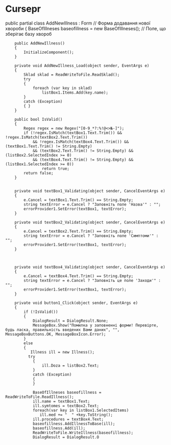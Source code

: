 # Cursepr
 public partial class AddNewIllness : Form   // Форма додавання нової хвороби
    {
        BaseOfIllneses baseofillness = new BaseOfIllneses(); // Поле, що зберігає базу хвороб

        public AddNewIllness()
        {
            InitializeComponent();
        }

        private void AddNewIllness_Load(object sender, EventArgs e) 
        {
            Sklad sklad = ReadWriteToFile.ReadSklad();
            try
            {
                foreach (var key in sklad)
                    listBox1.Items.Add(key.name);
            }
            catch (Exception)
            { }
        }

        public bool IsValid()   
        {
            Regex regex = new Regex("[0-9_*?:%!@<>№-]");
            if (!regex.IsMatch(textBox1.Text.Trim()) && !regex.IsMatch(textBox2.Text.Trim())
                && !regex.IsMatch(textBox4.Text.Trim()) && (textBox1.Text.Trim() != String.Empty)
                && (textBox2.Text.Trim() != String.Empty) && (listBox2.SelectedIndex >= 0)
                && (textBox4.Text.Trim() != String.Empty) && (listBox1.SelectedIndex >= 0))
                    return true;
            return false;       
        }

       
        private void textBox1_Validating(object sender, CancelEventArgs e)
        {
            e.Cancel = textBox1.Text.Trim() == String.Empty;
            string textError = e.Cancel ? "Заповніть поле 'Назва'" : "";
            errorProvider1.SetError(textBox1, textError);
        }

        private void textBox2_Validating(object sender, CancelEventArgs e)
        {
            e.Cancel = textBox2.Text.Trim() == String.Empty;
            string textError = e.Cancel ? "Заповніть поле 'Симптоми'" : "";
            errorProvider1.SetError(textBox1, textError);
        }

       

        private void textBox4_Validating(object sender, CancelEventArgs e)
        {
            e.Cancel = textBox4.Text.Trim() == String.Empty;
            string textError = e.Cancel ? "Заповніть це поле 'Заходи'" : "";
            errorProvider1.SetError(textBox1, textError);
        }

        private void button1_Click(object sender, EventArgs e) 
        {
            if (!IsValid())
            {
                DialogResult = DialogResult.None;
                MessageBox.Show("Помилка у заповненні форми! Перевірте, будь ласка, правильність введених Вами даних", "", MessageBoxButtons.OK, MessageBoxIcon.Error);
            }
            else
            {
               Illness ill = new Illness();
              try
                {
                    ill.Doza = listBox2.Text;                  
                }
                catch (Exception)
                {
                }

                BaseOfIllneses baseofillness = ReadWriteToFile.ReadIllness();
                ill.name = textBox1.Text;
                ill.symtomes = textBox2.Text;
                foreach(var key in listBox1.SelectedItems)
                   ill.med += "  " +key.ToString();
                ill.procedures = textBox4.Text;
                baseofillness.AddIllnessToBase(ill);
                baseofillness.Add(ill);
                ReadWriteToFile.WriteIllness(baseofillness);
                DialogResult = DialogResult.O
